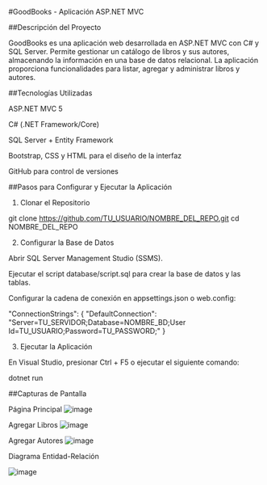 #GoodBooks - Aplicación ASP.NET MVC

##Descripción del Proyecto

GoodBooks es una aplicación web desarrollada en ASP.NET MVC con C# y SQL Server. Permite gestionar un catálogo de libros y sus autores, almacenando la información en una base de datos relacional. La aplicación proporciona funcionalidades para listar, agregar y administrar libros y autores.

##Tecnologías Utilizadas

ASP.NET MVC 5

C# (.NET Framework/Core)

SQL Server + Entity Framework

Bootstrap, CSS y HTML para el diseño de la interfaz

GitHub para control de versiones

##Pasos para Configurar y Ejecutar la Aplicación

1. Clonar el Repositorio

git clone https://github.com/TU_USUARIO/NOMBRE_DEL_REPO.git
cd NOMBRE_DEL_REPO

2. Configurar la Base de Datos

Abrir SQL Server Management Studio (SSMS).

Ejecutar el script database/script.sql para crear la base de datos y las tablas.

Configurar la cadena de conexión en appsettings.json o web.config:

"ConnectionStrings": {
    "DefaultConnection": "Server=TU_SERVIDOR;Database=NOMBRE_BD;User Id=TU_USUARIO;Password=TU_PASSWORD;"
}

3. Ejecutar la Aplicación

En Visual Studio, presionar Ctrl + F5 o ejecutar el siguiente comando:

dotnet run

##Capturas de Pantalla

Página Principal
![image](https://github.com/user-attachments/assets/660bce8c-84fa-440e-b3d5-e6b20f2110f5)

Agregar Libros
![image](https://github.com/user-attachments/assets/c70edd14-5fdd-4b68-b778-491f6b935036)

Agregar Autores
![image](https://github.com/user-attachments/assets/89e21d6e-581b-44f5-9b9c-d4224e863393)


Diagrama Entidad-Relación


![image](https://github.com/user-attachments/assets/1c9ca4f8-eae0-4c73-8068-0a96c7d6ad5f)


